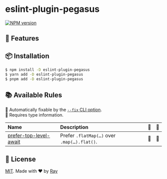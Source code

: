 # eslint-plugin-pegasus

[![NPM version](https://img.shields.io/npm/v/eslint-plugin-pegasus?color=a1b858&label=)](https://www.npmjs.com/package/eslint-plugin-pegasus)

## 💎 Features

## 📦 Installation

```bash
$ npm install -D eslint-plugin-pegasus
$ yarn add -D eslint-plugin-pegasus
$ pnpm add -D eslint-plugin-pegasus
```

## 📚 Available Rules

<!-- begin auto-generated rules list -->

🔧 Automatically fixable by the [`--fix` CLI option](https://eslint.org/docs/user-guide/command-line-interface#--fix).\
💭 Requires type information.

| Name                                                           | Description                                 | 🔧 | 💭 |
| :------------------------------------------------------------- | :------------------------------------------ | :- | :- |
| [prefer-top-level-await](docs/rules/prefer-top-level-await.md) | Prefer `.flatMap(…)` over `.map(…).flat()`. | 🔧 | 💭 |

<!-- end auto-generated rules list -->

## 📝 License

[MIT](./LICENSE). Made with ❤️ by [Ray](https://github.com/so1ve)
